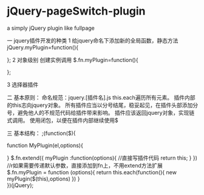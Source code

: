 # jQuery-pageSwitch-plugin
a simply jQuery plugin like fullpage

一 jquery插件开发的种类
1 给jquery命名下添加新的全局函数，静态方法
jQuery.myPlugin=function(){
	
};
2 对象级别 创建实例调用
$.fn.myPlugin=function(){
	
};

3 选择器插件

二 基本原则：
命名规范：jquery.[插件名].js
this.each遍历所有元素。
插件内部的this志向jquery对象。
所有插件应当以分号结尾，稳妥起见，在插件头部添加分号，避免他人的不规范代码给插件带来影响。
插件应该返回jquery对象，实现链式调用。
使用闭包，以便在插件内部继续使用$


三 基本结构：
;(function($){
   
  function MyPlugin(el,options){
 
  }
  $.fn.extend({
	 myPlugin :function(options){
       //直接写插件代码
       return this;
	 }
  })   
   //r如果需要传递默认参数，直接添加到fn上，不用extend方法扩展
   $.fn.myPlugin =  function (options){
       return this.each(function(){
          new myPlugin($(this),options)
       })
   }	
})(jQuery);
